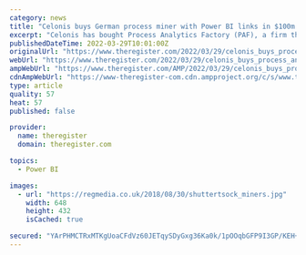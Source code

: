 ```yaml
---
category: news
title: "Celonis buys German process miner with Power BI links in $100m deal"
excerpt: "Celonis has bought Process Analytics Factory (PAF), a firm that integrates its technology with Microsoft's Power BI platform, in a deal said to be worth $100m. The two German companies claim the merger will help users on Microsoft's popular Power Platform benefit from output data from Celonis's process mining,"
publishedDateTime: 2022-03-29T10:01:00Z
originalUrl: "https://www.theregister.com/2022/03/29/celonis_buys_process_analytics_factory/?td=amp-keepreading-btm"
webUrl: "https://www.theregister.com/2022/03/29/celonis_buys_process_analytics_factory/?td=amp-keepreading-btm"
ampWebUrl: "https://www.theregister.com/AMP/2022/03/29/celonis_buys_process_analytics_factory/"
cdnAmpWebUrl: "https://www-theregister-com.cdn.ampproject.org/c/s/www.theregister.com/AMP/2022/03/29/celonis_buys_process_analytics_factory/"
type: article
quality: 57
heat: 57
published: false

provider:
  name: theregister
  domain: theregister.com

topics:
  - Power BI

images:
  - url: "https://regmedia.co.uk/2018/08/30/shuttertsock_miners.jpg"
    width: 648
    height: 432
    isCached: true

secured: "YArPHMCTRxMTKgUoaCFdVz60JETqySDyGxg36Ka0k/1pOOqbGFP9I3GP/KEH+ABeJOwScUFw4Gt9n8vx5ZMVonB996kh3fjRugmbmssRFUhbtBRVVu7i6Dv0uj+6DZcdPfXiimCgPV2lXiFRNPDGd5EivLA45310quzGQK3qqVEoJ/LAEgzeqeceVmWXyGm6bEKKphnbxRRW6GDko8MKpiJz7v6OYZpniMkyCWGCU7ectJXAOLdWVchO16IDj/dFmo1X7VMDRpKuMZ88fwsibxO+/qHK0EmE9kgJnIAKtiFbuCfmDed8oqXc068wLXWSxJ56vySM3q9iOrijIIhwaeNSIZBW1F2Ghw8qxt5BJU8=;QMzRregHlRCKtxkmmLoIfw=="
---
```


